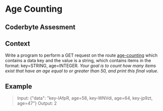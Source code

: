 # Age Counting

## **Coderbyte Assesment**

## Context

Write a program to perform a GET request on the route [age-counting](https://coderbyte.com/api/challenges/json/age-counting) which contains a data key and the value is a string, which contains items in the format: key=STRING, age=INTEGER. _Your goal is to count how many items exist that have an age equal to or greater than 50, and print this final value._

## Example

> Input: {"data": "key-IAfpR, age=58, key-WNVdi, age=64, key-jp9zt, age=47"}
> Output: 2
